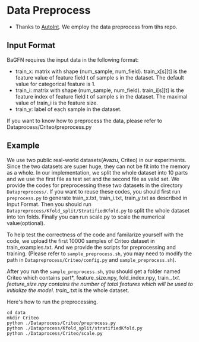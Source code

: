 # Data Preprocess

- Thanks to [AutoInt](https://github.com/DeepGraphLearning/RecommenderSystems/tree/master/featureRec). 
  We employ the data preprocess from tihs repo.

## Input Format

BaGFN requires the input data in the following format:

- train_x: matrix with shape (num_sample, num_field). 
  train_x[s][t] is the feature value of feature field t of sample s in the dataset. 
  The default value for categorical feature is 1.
- train_i: matrix with shape (num_sample, num_field). 
  train_i[s][t] is the feature index of feature field t of sample s in the dataset. 
  The maximal value of train_i is the feature size.
- train_y: label of each sample in the dataset.

If you want to know how to preprocess the data, please refer to Dataprocess/Criteo/preprocess.py

## Example

We use two public real-world datasets(Avazu, Criteo) in our experiments. 
Since the two datasets are super huge, they can not be fit into the memory as a whole. 
In our implementation, we split the whole dataset into 10 parts and 
we use the first file as test set and the second file as valid set. 
We provide the codes for preprocessing these two datasets in the directory `Datapreprocess/`. 
If you want to reuse these codes, you should first run `preprocess.py` to generate
train_x.txt, train_i.txt, train_y.txt as described in Input Format. 
Then you should run `Datapreprocess/Kfold_split/StratifiedKfold.py` to split the whole dataset into ten folds. 
Finally you can run scale.py to scale the numerical value(optional).

To help test the correctness of the code and familarize yourself with the code, 
we upload the first 10000 samples of Criteo dataset in train_examples.txt. 
And we provide the scripts for preprocessing and training. 
(Please refer to `sample_preprocess.sh`, 
you may need to modify the path in `Datapreprocess/Criteo/config.py` and `sample_preprocess.sh`).

After you run the `sample_preprocess.sh`, 
you should get a folder named Criteo which contains part*, feature_size.npy, fold_index.npy, train_*.txt. 
feature_size.npy contains the number of total features which will be used to initialize the model. 
train_*.txt is the whole dataset.

Here's how to run the preprocessing.

```shell
cd data
mkdir Criteo
python ./Dataprocess/Criteo/preprocess.py
python ./Dataprocess/Kfold_split/stratifiedKfold.py
python ./Dataprocess/Criteo/scale.py
```